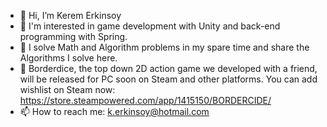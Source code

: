 - 👋 Hi, I’m Kerem Erkinsoy
- 👀 I'm interested in game development with Unity and back-end programming with Spring.
- 👀 I solve Math and Algorithm problems in my spare time and share the Algorithms I solve here.
- 👯 Borderdice, the top down 2D action game we developed with a friend, will be released for PC soon on Steam and other platforms. You can add wishlist on Steam now:
https://store.steampowered.com/app/1415150/BORDERCIDE/
- 📫 How to reach me: k.erkinsoy@hotmail.com

<!---
kerem-erkinsoy/kerem-erkinsoy is a ✨ special ✨ repository because its `README.md` (this file) appears on your GitHub profile.
You can click the Preview link to take a look at your changes.

 🌱 I’m currently learning Spring Framework. 
--->
